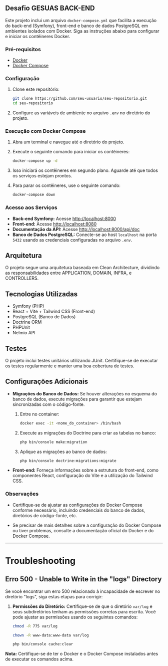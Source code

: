 ## Desafio GESUAS BACK-END

Este projeto inclui um arquivo `docker-compose.yml` que facilita a execução do back-end (Symfony), front-end e banco de dados PostgreSQL em ambientes isolados com Docker. Siga as instruções abaixo para configurar e iniciar os contêineres Docker.

### Pré-requisitos

- [Docker](https://www.docker.com/get-started)
- [Docker Compose](https://docs.docker.com/compose/install/)

### Configuração

1. Clone este repositório:

    ```bash
    git clone https://github.com/seu-usuario/seu-repositorio.git
    cd seu-repositorio
    ```

2. Configure as variáveis de ambiente no arquivo `.env` no diretório do projeto.

### Execução com Docker Compose

1. Abra um terminal e navegue até o diretório do projeto.

2. Execute o seguinte comando para iniciar os contêineres:

    ```bash
    docker-compose up -d
    ```

3. Isso iniciará os contêineres em segundo plano. Aguarde até que todos os serviços estejam prontos.

4. Para parar os contêineres, use o seguinte comando:

    ```bash
    docker-compose down
    ```

### Acesso aos Serviços

- **Back-end Symfony:** Acesse [http://localhost:8000](http://localhost:8000)
- **Front-end:** Acesse [http://localhost:8080](http://localhost:5173/)
- **Documentação da API:** Acesse [http://localhost:8000/api/doc](http://localhost:8000/api/doc)
- **Banco de Dados PostgreSQL:** Conecte-se ao host `localhost` na porta `5432` usando as credenciais configuradas no arquivo `.env`.


## Arquitetura

O projeto segue uma arquitetura baseada em Clean Architecture, dividindo as responsabilidades entre APPLICATION, DOMAIN, INFRA, e CONTROLLERS.

## Tecnologias Utilizadas

- Symfony (PHP)
- React + Vite + Tailwind CSS (Front-end)
- PostgreSQL (Banco de Dados)
- Doctrine ORM
- PHPUnit
- Nelmio API

## Testes

O projeto inclui testes unitários utilizando JUnit. Certifique-se de executar os testes regularmente e manter uma boa cobertura de testes.

## Configurações Adicionais

- **Migrações do Banco de Dados:** Se houver alterações no esquema do banco de dados, execute migrações para garantir que estejam sincronizadas com o código-fonte.
     1. Entre no container:
        ```bash
        docker exec -it <nome_do_container> /bin/bash
        ```
    2. Execute as migrações do Doctrine para criar as tabelas no banco:
        ```bash
        php bin/console make:migration
        ```
    3. Aplique as migrações ao banco de dados:
        ```bash
        php bin/console doctrine:migrations:migrate
        ```
     
- **Front-end:** Forneça informações sobre a estrutura do front-end, como componentes React, configuração do Vite e a utilização do Tailwind CSS.

### Observações

- Certifique-se de ajustar as configurações do Docker Compose conforme necessário, incluindo credenciais do banco de dados, diretórios de código-fonte, etc.

- Se precisar de mais detalhes sobre a configuração do Docker Compose ou tiver problemas, consulte a documentação oficial do Docker e do Docker Compose.

---

# Troubleshooting

## Erro 500 - Unable to Write in the "logs" Directory

Se você encontrar um erro 500 relacionado à incapacidade de escrever no diretório "logs", siga estas etapas para corrigir:

1. **Permissões do Diretório:**
   Certifique-se de que o diretório `var/log` e seus subdiretórios tenham as permissões corretas para escrita. Você pode ajustar as permissões usando os seguintes comandos:

   ```bash
   chmod -R 775 var/log
   ```

   ```bash
   chown -R www-data:www-data var/log
   ```
   ```bash
   php bin/console cache:clear
   ```

**Nota:** Certifique-se de ter o Docker e o Docker Compose instalados antes de executar os comandos acima.

